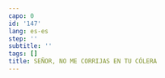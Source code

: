 ```yaml
---
capo: 0
id: '147'
lang: es-es
step: ''
subtitle: ''
tags: []
title: SEÑOR, NO ME CORRIJAS EN TU CÓLERA
---
```

